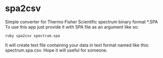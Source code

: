 # spa2csv
Simple converter for Thermo Fisher Scientific spectrum binary format *.SPA
To use this app just provide it with SPA file as an argument like so:

```bash
ruby spa2csv spectrum.spa
```
It will create text file containing your data in text format 
named like this: spectrum.spa.csv.
Hope it will useful for someone.

